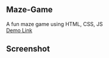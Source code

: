 ## Maze-Game
A fun maze game using HTML, CSS, JS<br>
<a href="https://jo-erl.github.io/Maze-Game/">Demo Link</a><br>
## Screenshot


